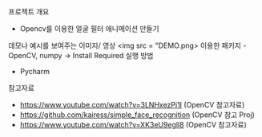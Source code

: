 프로젝트 개요
- Opencv를 이용한 얼굴 필터 애니메이션 만들기 

데모나 예시를 보여주는 이미지/ 영상
<img src = "DEMO.png>
이용한 패키지
-OpenCV, numpy -> Install Required
실행 방법
- Pycharm

참고자료
- https://www.youtube.com/watch?v=3LNHxezPi1I (OpenCV 참고자료)
- https://github.com/kairess/simple_face_recognition (OpenCV 참고 Proj)
- https://www.youtube.com/watch?v=XK3eU9egll8 (OpenCV 참고자료)
